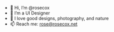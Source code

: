 - 👋 Hi, I’m @rosecox
- 🌱 I’m a UI Designer
- 💞️ I love good designs, photography, and nature
- 📫 Reach me: rose@rosecox.net

